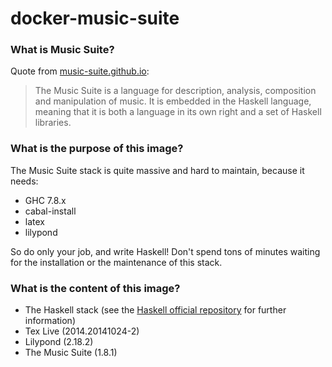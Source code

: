 docker-music-suite
==================

### What is Music Suite?

Quote from [music-suite.github.io](http://music-suite.github.io/docs/ref/):

> The Music Suite is a language for description, analysis, composition and manipulation of music. It is embedded in the Haskell language, meaning that it is both a language in its own right and a set of Haskell libraries.

### What is the purpose of this image?

The Music Suite stack is quite massive and hard to maintain, because it needs:

- GHC 7.8.x
- cabal-install
- latex
- lilypond

So do only your job, and write Haskell! Don't spend tons of minutes waiting for the installation or the maintenance of this stack.

### What is the content of this image?

- The Haskell stack (see the [Haskell official repository](https://registry.hub.docker.com/_/haskell/) for further information)
- Tex Live (2014.20141024-2)
- Lilypond (2.18.2)
- The Music Suite (1.8.1)
